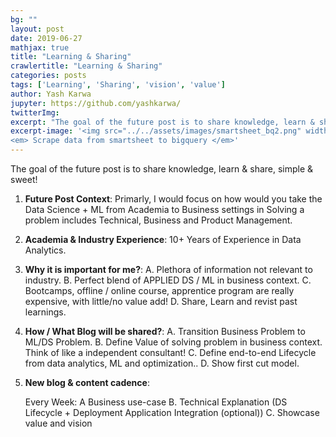 ```yaml
---
bg: ""
layout: post
date: 2019-06-27
mathjax: true
title: "Learning & Sharing"
crawlertitle: "Learning & Sharing"
categories: posts
tags: ['Learning', 'Sharing', 'vision', 'value']
author: Yash Karwa
jupyter: https://github.com/yashkarwa/
twitterImg: 
excerpt: "The goal of the future post is to share knowledge, learn & share, simple & sweet!"
excerpt-image: '<img src="../../assets/images/smartsheet_bq2.png" width="500" alt="Learning & Sharing" title="Learning & Sharing">
<em> Scrape data from smartsheet to bigquery </em>'
---
```


The goal of the future post is to share knowledge, learn & share, simple & sweet!


1. **Future Post Context**: Primarly, I would focus on how would you take the Data Science + ML from Academia to Business settings in Solving a problem includes Technical, Business and Product Management.

2. **Academia & Industry Experience**: 10+ Years of Experience in Data Analytics.

3. **Why it is important for me?**: 
    A. Plethora of information not relevant to industry.
	B. Perfect blend of APPLIED DS / ML in business context.
	C. Bootcamps, offline / online course, apprentice program are really expensive, with little/no value add!
	D. Share, Learn and revist past learnings.

4. **How / What Blog will be shared?**: 
     A. Transition Business Problem to ML/DS Problem.
	 B. Define Value of solving problem in business context. Think of like a independent consultant!
	 C. Define end-to-end Lifecycle from data analytics, ML and optimization..
	 D. Show first cut model.
	 
5.  **New blog & content cadence**: 

     Every Week:
	 A  Business use-case 
	 B. Technical Explanation (DS Lifecycle + Deployment Application Integration (optional)) 
	 C. Showcase value and vision
	 
	 

	 




